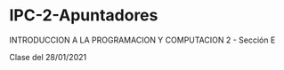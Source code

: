 # IPC-2-Apuntadores

INTRODUCCION A LA PROGRAMACION Y COMPUTACION 2 - Sección E

Clase del 28/01/2021
